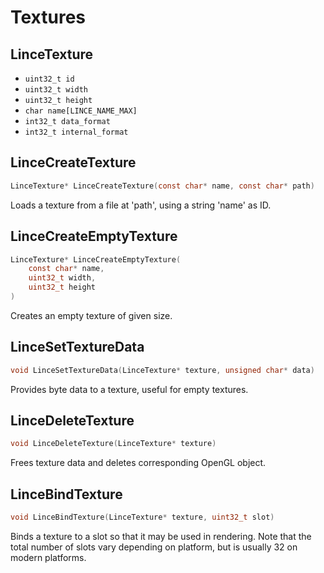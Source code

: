 # Textures

## LinceTexture
- `uint32_t id`
- `uint32_t width`
- `uint32_t height`
- `char name[LINCE_NAME_MAX]`
- `int32_t data_format`
- `int32_t internal_format`

## LinceCreateTexture
```c
LinceTexture* LinceCreateTexture(const char* name, const char* path)
```
Loads a texture from a file at 'path', using a string 'name' as ID.

## LinceCreateEmptyTexture
```c
LinceTexture* LinceCreateEmptyTexture(
	const char* name, 
	uint32_t width,
	uint32_t height
)
```
Creates an empty texture of given size.

## LinceSetTextureData
```c
void LinceSetTextureData(LinceTexture* texture, unsigned char* data)
```
Provides byte data to a texture, useful for empty textures.

## LinceDeleteTexture
```c
void LinceDeleteTexture(LinceTexture* texture)
```
Frees texture data and deletes corresponding OpenGL object.

## LinceBindTexture
```c
void LinceBindTexture(LinceTexture* texture, uint32_t slot)
```
Binds a texture to a slot so that it may be used in rendering.
Note that the total number of slots vary depending on platform, but is usually 32 on modern platforms.
